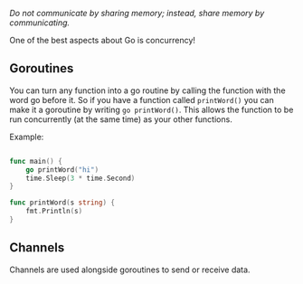 _Do not communicate by sharing memory; instead, share memory by communicating._

One of the best aspects about Go is concurrency! 

## Goroutines

You can turn any function into a go routine by calling the function with the word go before it. So if you have a function called `printWord()` you can make it a goroutine by writing `go printWord()`. This allows the function to be run concurrently (at the same time) as your other functions.

Example:

```go

func main() {
	go printWord("hi")
	time.Sleep(3 * time.Second)
}

func printWord(s string) {
	fmt.Println(s)
}
```


## Channels

Channels are used alongside goroutines to send or receive data.




